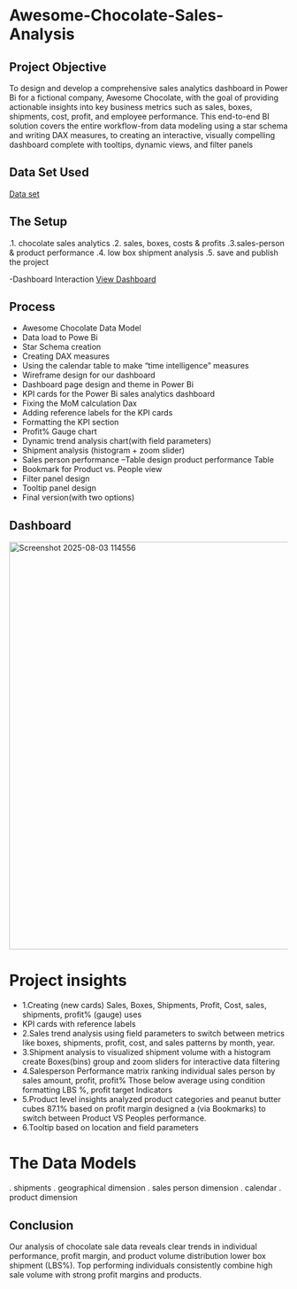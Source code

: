 # Awesome-Chocolate-Sales-Analysis

## Project Objective
To design and develop a comprehensive sales analytics dashboard in Power Bi for a fictional company, Awesome Chocolate, with the goal of providing actionable insights into key business metrics such as sales, boxes, shipments, cost, profit, and employee performance. This end-to-end BI solution covers the entire workflow-from data modeling using a star schema and writing DAX measures, to creating an interactive, visually compelling dashboard complete with tooltips, dynamic views, and filter panels

## Data Set Used
<a href="https://app.powerbi.com/links/iNNMN3jznq?ctid=eb322777-d3cb-4cf3-8785-b55cf5ec11ce&pbi_source=linkShare">Data set</a>

## The Setup
.1. chocolate sales analytics
.2. sales, boxes, costs & profits
.3.sales-person & product performance
.4. low box shipment analysis
.5. save and publish the project

-Dashboard Interaction <a href="Screenshot 2025-08-03 114556.png">View Dashboard</a>



## Process
-	Awesome Chocolate Data Model
-	Data load to Powe Bi
-	Star Schema creation  
-	Creating DAX measures
-	Using the calendar table to make “time intelligence” measures
-	Wireframe design for our dashboard
-	Dashboard page design and theme in Power Bi
-	KPI cards for the Power Bi sales analytics dashboard
-	Fixing the MoM calculation Dax
-	Adding reference labels for the KPI cards
-	Formatting the KPI section
-	Profit% Gauge chart
-	Dynamic trend analysis chart(with field parameters)
-	Shipment analysis (histogram + zoom slider)
-	Sales person performance –Table design product performance Table
-	Bookmark for Product vs. People view
-	Filter panel design 
-	Tooltip panel design
-	 Final version(with two options)

## Dashboard
<img width="1322" height="736" alt="Screenshot 2025-08-03 114556" src="https://github.com/user-attachments/assets/754f8dda-4563-4054-bced-7d68e1e6ad66" />


# Project insights
 
-	1.Creating (new cards) Sales, Boxes, Shipments, Profit, Cost, sales, shipments, profit% (gauge) uses
-	KPI cards with reference labels
-	2.Sales trend analysis using field parameters to switch between metrics like boxes, shipments, profit, cost, and sales patterns by month, year.
-	3.Shipment analysis to visualized shipment volume with a histogram create Boxes(bins) group and zoom sliders for interactive data filtering
-	4.Salesperson Performance matrix ranking individual sales person by sales amount, profit, profit% Those below average using condition formatting LBS %, profit target Indicators 
-	5.Product level insights analyzed product categories and peanut butter cubes 87.1% based on profit margin designed a (via Bookmarks) to switch between Product VS Peoples performance.
-	6.Tooltip based on location and field parameters

# The Data Models

. shipments
. geographical dimension
. sales person dimension
. calendar
. product dimension

## Conclusion

 Our analysis of chocolate sale data reveals clear trends in individual performance, profit margin, and product volume distribution lower box shipment (LBS%). Top performing individuals consistently combine high sale volume with strong profit margins and products.





